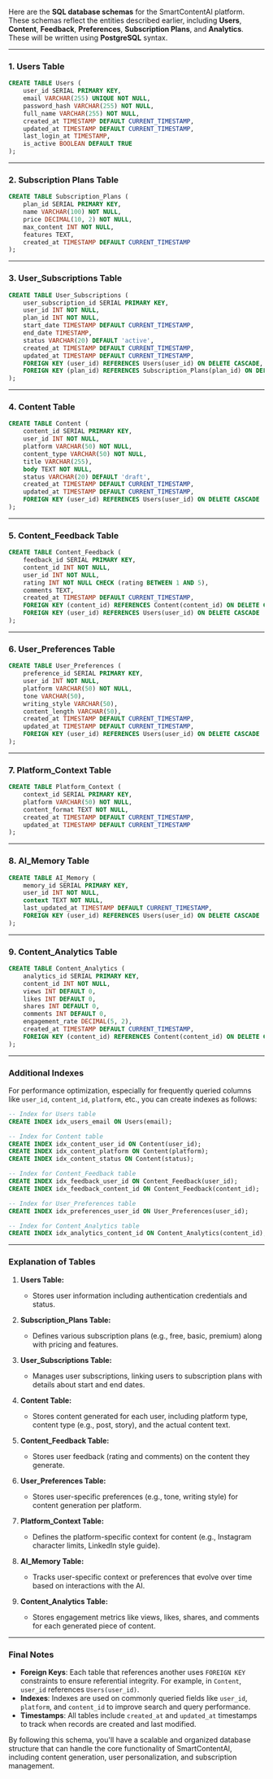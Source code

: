Here are the **SQL database schemas** for the SmartContentAI platform. These schemas reflect the entities described earlier, including **Users**, **Content**, **Feedback**, **Preferences**, **Subscription Plans**, and **Analytics**. These will be written using **PostgreSQL** syntax.

---

### **1. Users Table**

```sql
CREATE TABLE Users (
    user_id SERIAL PRIMARY KEY,
    email VARCHAR(255) UNIQUE NOT NULL,
    password_hash VARCHAR(255) NOT NULL,
    full_name VARCHAR(255) NOT NULL,
    created_at TIMESTAMP DEFAULT CURRENT_TIMESTAMP,
    updated_at TIMESTAMP DEFAULT CURRENT_TIMESTAMP,
    last_login_at TIMESTAMP,
    is_active BOOLEAN DEFAULT TRUE
);
```

---

### **2. Subscription Plans Table**

```sql
CREATE TABLE Subscription_Plans (
    plan_id SERIAL PRIMARY KEY,
    name VARCHAR(100) NOT NULL,
    price DECIMAL(10, 2) NOT NULL,
    max_content INT NOT NULL,
    features TEXT,
    created_at TIMESTAMP DEFAULT CURRENT_TIMESTAMP
);
```

---

### **3. User_Subscriptions Table**

```sql
CREATE TABLE User_Subscriptions (
    user_subscription_id SERIAL PRIMARY KEY,
    user_id INT NOT NULL,
    plan_id INT NOT NULL,
    start_date TIMESTAMP DEFAULT CURRENT_TIMESTAMP,
    end_date TIMESTAMP,
    status VARCHAR(20) DEFAULT 'active',
    created_at TIMESTAMP DEFAULT CURRENT_TIMESTAMP,
    updated_at TIMESTAMP DEFAULT CURRENT_TIMESTAMP,
    FOREIGN KEY (user_id) REFERENCES Users(user_id) ON DELETE CASCADE,
    FOREIGN KEY (plan_id) REFERENCES Subscription_Plans(plan_id) ON DELETE CASCADE
);
```

---

### **4. Content Table**

```sql
CREATE TABLE Content (
    content_id SERIAL PRIMARY KEY,
    user_id INT NOT NULL,
    platform VARCHAR(50) NOT NULL,
    content_type VARCHAR(50) NOT NULL,
    title VARCHAR(255),
    body TEXT NOT NULL,
    status VARCHAR(20) DEFAULT 'draft',
    created_at TIMESTAMP DEFAULT CURRENT_TIMESTAMP,
    updated_at TIMESTAMP DEFAULT CURRENT_TIMESTAMP,
    FOREIGN KEY (user_id) REFERENCES Users(user_id) ON DELETE CASCADE
);
```

---

### **5. Content_Feedback Table**

```sql
CREATE TABLE Content_Feedback (
    feedback_id SERIAL PRIMARY KEY,
    content_id INT NOT NULL,
    user_id INT NOT NULL,
    rating INT NOT NULL CHECK (rating BETWEEN 1 AND 5),
    comments TEXT,
    created_at TIMESTAMP DEFAULT CURRENT_TIMESTAMP,
    FOREIGN KEY (content_id) REFERENCES Content(content_id) ON DELETE CASCADE,
    FOREIGN KEY (user_id) REFERENCES Users(user_id) ON DELETE CASCADE
);
```

---

### **6. User_Preferences Table**

```sql
CREATE TABLE User_Preferences (
    preference_id SERIAL PRIMARY KEY,
    user_id INT NOT NULL,
    platform VARCHAR(50) NOT NULL,
    tone VARCHAR(50),
    writing_style VARCHAR(50),
    content_length VARCHAR(50),
    created_at TIMESTAMP DEFAULT CURRENT_TIMESTAMP,
    updated_at TIMESTAMP DEFAULT CURRENT_TIMESTAMP,
    FOREIGN KEY (user_id) REFERENCES Users(user_id) ON DELETE CASCADE
);
```

---

### **7. Platform_Context Table**

```sql
CREATE TABLE Platform_Context (
    context_id SERIAL PRIMARY KEY,
    platform VARCHAR(50) NOT NULL,
    content_format TEXT NOT NULL,
    created_at TIMESTAMP DEFAULT CURRENT_TIMESTAMP,
    updated_at TIMESTAMP DEFAULT CURRENT_TIMESTAMP
);
```

---

### **8. AI_Memory Table**

```sql
CREATE TABLE AI_Memory (
    memory_id SERIAL PRIMARY KEY,
    user_id INT NOT NULL,
    context TEXT NOT NULL,
    last_updated_at TIMESTAMP DEFAULT CURRENT_TIMESTAMP,
    FOREIGN KEY (user_id) REFERENCES Users(user_id) ON DELETE CASCADE
);
```

---

### **9. Content_Analytics Table**

```sql
CREATE TABLE Content_Analytics (
    analytics_id SERIAL PRIMARY KEY,
    content_id INT NOT NULL,
    views INT DEFAULT 0,
    likes INT DEFAULT 0,
    shares INT DEFAULT 0,
    comments INT DEFAULT 0,
    engagement_rate DECIMAL(5, 2),
    created_at TIMESTAMP DEFAULT CURRENT_TIMESTAMP,
    FOREIGN KEY (content_id) REFERENCES Content(content_id) ON DELETE CASCADE
);
```

---

### **Additional Indexes**

For performance optimization, especially for frequently queried columns like `user_id`, `content_id`, `platform`, etc., you can create indexes as follows:

```sql
-- Index for Users table
CREATE INDEX idx_users_email ON Users(email);

-- Index for Content table
CREATE INDEX idx_content_user_id ON Content(user_id);
CREATE INDEX idx_content_platform ON Content(platform);
CREATE INDEX idx_content_status ON Content(status);

-- Index for Content_Feedback table
CREATE INDEX idx_feedback_user_id ON Content_Feedback(user_id);
CREATE INDEX idx_feedback_content_id ON Content_Feedback(content_id);

-- Index for User_Preferences table
CREATE INDEX idx_preferences_user_id ON User_Preferences(user_id);

-- Index for Content_Analytics table
CREATE INDEX idx_analytics_content_id ON Content_Analytics(content_id);
```

---

### **Explanation of Tables**

1. **Users Table:**
   - Stores user information including authentication credentials and status.

2. **Subscription_Plans Table:**
   - Defines various subscription plans (e.g., free, basic, premium) along with pricing and features.

3. **User_Subscriptions Table:**
   - Manages user subscriptions, linking users to subscription plans with details about start and end dates.

4. **Content Table:**
   - Stores content generated for each user, including platform type, content type (e.g., post, story), and the actual content text.

5. **Content_Feedback Table:**
   - Stores user feedback (rating and comments) on the content they generate.

6. **User_Preferences Table:**
   - Stores user-specific preferences (e.g., tone, writing style) for content generation per platform.

7. **Platform_Context Table:**
   - Defines the platform-specific context for content (e.g., Instagram character limits, LinkedIn style guide).

8. **AI_Memory Table:**
   - Tracks user-specific context or preferences that evolve over time based on interactions with the AI.

9. **Content_Analytics Table:**
   - Stores engagement metrics like views, likes, shares, and comments for each generated piece of content.

---

### **Final Notes**

- **Foreign Keys**: Each table that references another uses `FOREIGN KEY` constraints to ensure referential integrity. For example, in `Content`, `user_id` references `Users(user_id)`.
- **Indexes**: Indexes are used on commonly queried fields like `user_id`, `platform`, and `content_id` to improve search and query performance.
- **Timestamps**: All tables include `created_at` and `updated_at` timestamps to track when records are created and last modified.

By following this schema, you'll have a scalable and organized database structure that can handle the core functionality of SmartContentAI, including content generation, user personalization, and subscription management.